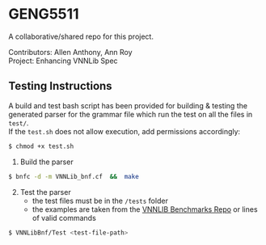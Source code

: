 # GENG5511

A collaborative/shared repo for this project.

Contributors: Allen Anthony, Ann Roy <br>
Project: Enhancing VNNLib Spec

## Testing Instructions
A build and test bash script has been provided for building & testing the generated parser for the grammar file which run the test on all the files in `test/`.  
If the `test.sh` does not allow execution, add permissions accordingly:
```bash
$ chmod +x test.sh
```

1. Build the parser
```bash
$ bnfc -d -m VNNLib_bnf.cf  &&  make
```
2. Test the parser
   - the test files must be in the `/tests` folder
   - the examples are taken from the [VNNLIB Benchmarks Repo](https://github.com/VNNLIB/Benchmarks/) or lines of valid commands
```bash
$ VNNLibBnf/Test <test-file-path>
```
